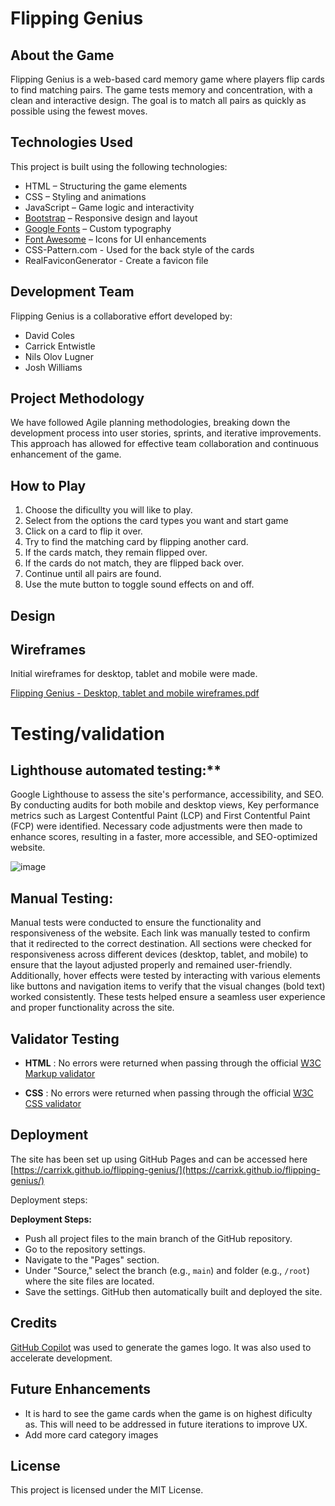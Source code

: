 # Flipping Genius

## About the Game

Flipping Genius is a web-based card memory game where players flip cards to find matching pairs. The game tests memory and concentration, with a clean and interactive design. The goal is to match all pairs as quickly as possible using the fewest moves.

## Technologies Used

This project is built using the following technologies:

- HTML – Structuring the game elements
- CSS – Styling and animations
- JavaScript – Game logic and interactivity
- [Bootstrap](https://getbootstrap.com)  – Responsive design and layout
- [Google Fonts](https://fonts.google.com/)  – Custom typography
- [Font Awesome](https://fontawesome.com/kits/1110908b34/setup?created=yes&hosting=hosted) – Icons for UI enhancements
- CSS-Pattern.com - Used for the back style of the cards
- RealFaviconGenerator - Create a favicon file

## Development Team

Flipping Genius is a collaborative effort developed by:

- David Coles
- Carrick Entwistle
- Nils Olov Lugner
- Josh Williams

## Project Methodology

We have followed Agile planning methodologies, breaking down the development process into user stories, sprints, and iterative improvements. This approach has allowed for effective team collaboration and continuous enhancement of the game.

## How to Play


1. Choose the dificullty you will like to play.
2. Select from the options the card types you want and start game
3. Click on a card to flip it over.
4. Try to find the matching card by flipping another card.
5. If the cards match, they remain flipped over.
6. If the cards do not match, they are flipped back over.
7. Continue until all pairs are found.
8. Use the mute button to toggle sound effects on and off.


## Design


## Wireframes

Initial wireframes for desktop, tablet and mobile were made. 


[Flipping Genius - Desktop, tablet and mobile wireframes.pdf](https://github.com/user-attachments/files/18688093/Flipping.Genius.-.Desktop.tablet.and.mobile.wireframes.pdf)


# Testing/validation

## Lighthouse automated testing:** 

Google Lighthouse to assess the site's performance, accessibility, and SEO. By conducting audits for both mobile and desktop views, Key performance metrics such as Largest Contentful Paint (LCP) and First Contentful Paint (FCP) were identified. Necessary code adjustments were then made to enhance scores, resulting in a faster, more accessible, and SEO-optimized website.

![image](https://github.com/user-attachments/assets/ff9b5673-3dc3-473d-a98c-fecc75a04314)



## Manual Testing: 

Manual tests were conducted to ensure the functionality and responsiveness of the website. Each link was manually tested to confirm that it redirected to the correct destination. All sections were checked for responsiveness across different devices (desktop, tablet, and mobile) to ensure that the layout adjusted properly and remained user-friendly. Additionally, hover effects were tested by interacting with various elements like buttons and navigation items to verify that the visual changes (bold text) worked consistently. These tests helped ensure a seamless user experience and proper functionality across the site.

## Validator Testing

* **HTML** : No errors were returned when passing through the official [W3C Markup validator](https://validator.w3.org/#validate_by_input+with_options)

* **CSS** : No errors were returned when passing through the official [W3C CSS validator](https://jigsaw.w3.org/css-validator/#validate_by_input)
 


## Deployment

The site has been set up using GitHub Pages and can be accessed here [https://carrixk.github.io/flipping-genius/](https://carrixk.github.io/flipping-genius/)

Deployment steps:

**Deployment Steps:**
   - Push all project files to the main branch of the GitHub repository.
   - Go to the repository settings.
   - Navigate to the "Pages" section.
   - Under "Source," select the branch (e.g., `main`) and folder (e.g., `/root`) where the site files are located.
   - Save the settings. GitHub then automatically built and deployed the site.


## Credits

[GitHub Copilot](https://copilot.github.com) was used to generate the games logo. It was also used to accelerate development. 


## Future Enhancements

- It is hard to see the game cards when the game is on highest dificulty as. This will need to be addressed in future iterations to improve UX.
- Add more card category images

## License

This project is licensed under the MIT License.
